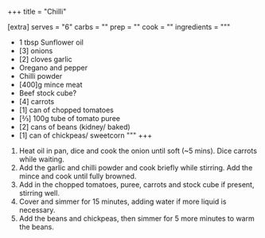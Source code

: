 +++
title = "Chilli"

[extra]
serves = "6"
carbs = ""
prep = ""
cook = ""
ingredients = """
- 1 tbsp Sunflower oil
- [3] onions
- [2] cloves garlic
- Oregano and pepper
- Chilli powder
- [400]g mince meat
- Beef stock cube?
- [4] carrots
- [1] can of chopped tomatoes
- [⅔] 100g tube of tomato puree
- [2] cans of beans (kidney/ baked)
- [1] can of chickpeas/ sweetcorn
"""
+++

1. Heat oil in pan, dice and cook the onion until soft (~5 mins). Dice carrots while waiting.
1. Add the garlic and chilli powder and cook briefly while stirring. Add the mince and cook until fully browned.
1. Add in the chopped tomatoes, puree, carrots and stock cube if present, stirring well.
1. Cover and simmer for 15 minutes, adding water if more liquid is necessary.
1. Add the beans and chickpeas, then simmer for 5 more minutes to warm the beans.